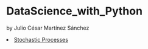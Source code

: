 # DataScience_with_Python
 by Julio César Martínez Sánchez


<li class="masthead__menu-item">
          <a href= "https://nbviewer.org/github/JulioCesarMS/StochasticProcesses/blob/main/Stochastic_simulation.ipynb">Stochastic Processes</a>
</li>
